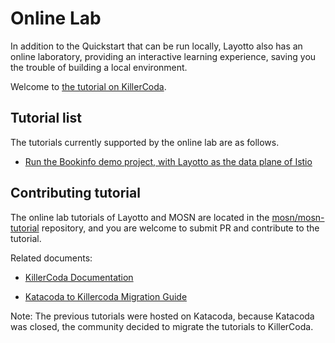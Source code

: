 # Online Lab

In addition to the Quickstart that can be run locally, Layotto also has an online laboratory, providing an interactive learning experience, saving you the trouble of building a local environment.

Welcome to [the tutorial on KillerCoda](https://killercoda.com/mosn-tutorial/course/layotto).

## Tutorial list

The tutorials currently supported by the online lab are as follows.

- [Run the Bookinfo demo project, with Layotto as the data plane of Istio](https://killercoda.com/mosn-tutorial/course/layotto/layotto-with-istio)

## Contributing tutorial

The online lab tutorials of Layotto and MOSN are located in the [mosn/mosn-tutorial](https://github.com/mosn/mosn-tutorial) repository, and you are welcome to submit PR and contribute to the tutorial.

Related documents:

- [KillerCoda Documentation](https://killercoda.com/creators)

- [Katacoda to Killercoda Migration Guide](https://itnext.io/katacoda-to-killercoda-migration-guide-d21961fc0c9b?sk=6e93c2194234f703454e3eb1438712c9&source=friends_link&gi=2ea9ee69b8ba)

Note: The previous tutorials were hosted on Katacoda, because Katacoda was closed, the community decided to migrate the tutorials to KillerCoda.